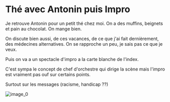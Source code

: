 # Thé avec Antonin puis Impro
Je retrouve Antonin pour un petit thé chez moi. On a des muffins, beignets et pain au chocolat. On mange bien.

On discute bien aussi, de ces vacances, de ce que j'ai fait dernièrement, des médecines alternatives. On se rapproche un peu, je sais pas ce que je veux.

Puis on va a un spectacle d'impro a la carte blanche de l'index.

C'est sympa le concept de chef d'orchestre qui dirige la scène mais l'impro est vraiment pas ouf sur certains points. 

Surtout sur les messages (racisme, handicap ??)

![image_0](images/image_48.jpg)